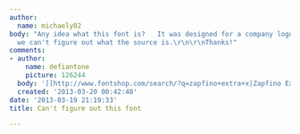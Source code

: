 ```yaml
---
author:
  name: michaely82
body: "Any idea what this font is?   It was designed for a company logo of mine, but
  we can't figure out what the source is.\r\n\r\nThanks!"
comments:
- author:
    name: defiantone
    picture: 126244
  body: '[[http://www.fontshop.com/search/?q=zapfino+extra+x|Zapfino Extra X]]'
  created: '2013-03-20 00:42:48'
date: '2013-03-19 21:19:33'
title: Can't figure out this font

---
```

